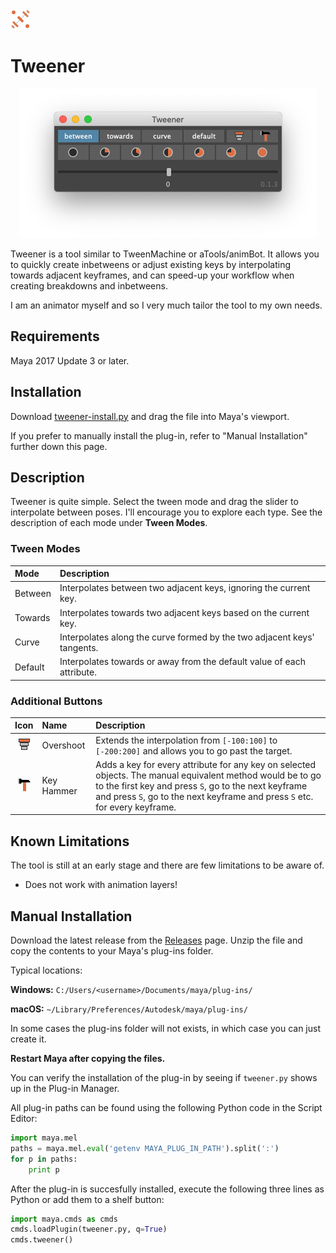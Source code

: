 <img src="icons/tweener-icon.svg" width="32px" height="32px">

# Tweener

<p align="center">
<img src="tweener-screenshot.png" width="476">
</p>

Tweener is a tool similar to TweenMachine or aTools/animBot. It allows you to quickly create inbetweens or adjust 
existing keys by interpolating towards adjacent keyframes, and can speed-up your workflow when creating breakdowns and 
inbetweens.

I am an animator myself and so I very much tailor the tool to my own needs.

## Requirements

Maya 2017 Update 3 or later.

## Installation

Download [tweener-install.py](https://github.com/mortenblaa/maya-tweener/raw/master/tweener-install.py) and drag 
the file into Maya's viewport.

If you prefer to manually install the plug-in, refer to "Manual Installation" further down this page.

## Description

Tweener is quite simple. Select the tween mode and drag the slider to interpolate between poses. I'll encourage you to 
explore each type. See the description of each mode under __Tween Modes__.

### Tween Modes

| Mode | Description |
| :--- | :--- |
| Between | Interpolates between two adjacent keys, ignoring the current key. |
| Towards | Interpolates towards two adjacent keys based on the current key. |
| Curve | Interpolates along the curve formed by the two adjacent keys' tangents. |
| Default | Interpolates towards or away from the default value of each attribute. |

### Additional Buttons

| Icon | Name | Description |
| :---: | :--- | :--- |
| <img src="icons/overshoot.svg" width="20" height="20"> | Overshoot | Extends the interpolation from `[-100:100]` to `[-200:200]` and allows you to go past the target. |
| <img src="icons/keyhammer.svg" width="20" height="20"> | Key Hammer | Adds a key for every attribute for any key on selected objects. The manual equivalent method would be to go to the first key and press `S`, go to the next keyframe and press `S`, go to the next keyframe and press `S` etc. for every keyframe. |

## Known Limitations
The tool is still at an early stage and there are few limitations to be aware of. 

- Does not work with animation layers!

## Manual Installation

Download the latest release from the [Releases](https://github.com/mortenblaa/maya-tweener/releases) page. Unzip the 
file and copy the contents to your Maya's plug-ins folder.

Typical locations:

**Windows:** `C:/Users/<username>/Documents/maya/plug-ins/`

**macOS:** `~/Library/Preferences/Autodesk/maya/plug-ins/`

In some cases the plug-ins folder will not exists, in which case you can just create it.

**Restart Maya after copying the files.** 

You can verify the installation of the plug-in by seeing if `tweener.py` shows up in the Plug-in Manager.

All plug-in paths can be found using the following Python code in the Script Editor:

```python
import maya.mel
paths = maya.mel.eval('getenv MAYA_PLUG_IN_PATH').split(':')
for p in paths:
    print p
```

After the plug-in is succesfully installed, execute the following three lines as Python or add them to a shelf button:

```python
import maya.cmds as cmds
cmds.loadPlugin(tweener.py, q=True)
cmds.tweener()
```
